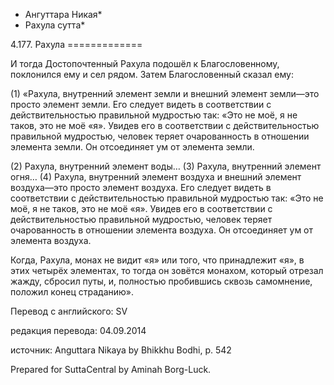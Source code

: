 * Ангуттара Никая*
* Рахула сутта*

4\.177\. Рахула
\=\=\=\=\=\=\=\=\=\=\=\=\=

И тогда Достопочтенный Рахула подошёл к Благословенному, поклонился ему и сел рядом\. Затем Благословенный сказал ему:

\(1\) «Рахула, внутренний элемент земли и внешний элемент земли—это просто элемент земли\. Его следует видеть в соответствии с действительностью правильной мудростью так: «Это не моё, я не таков, это не моё «я»\. Увидев его в соответствии с действительностью правильной мудростью, человек теряет очарованность в отношении элемента земли\. Он отсоединяет ум от элемента земли\.

\(2\) Рахула, внутренний элемент воды… \(3\) Рахула, внутренний элемент огня… \(4\) Рахула, внутренний элемент воздуха и внешний элемент воздуха—это просто элемент воздуха\. Его следует видеть в соответствии с действительностью правильной мудростью так: «Это не моё, я не таков, это не моё «я»\. Увидев его в соответствии с действительностью правильной мудростью, человек теряет очарованность в отношении элемента воздуха\. Он отсоединяет ум от элемента воздуха\.

Когда, Рахула, монах не видит «я» или того, что принадлежит «я», в этих четырёх элементах, то тогда он зовётся монахом, который отрезал жажду, сбросил путы, и, полностью пробившись сквозь самомнение, положил конец страданию»\.

Перевод с английского: SV

редакция перевода: 04\.09\.2014

источник: Anguttara Nikaya by Bhikkhu Bodhi, p\. 542

Prepared for SuttaCentral by Aminah Borg\-Luck\.